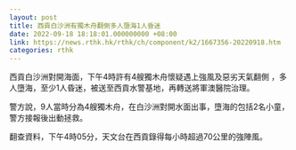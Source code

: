 ```yaml
---
layout: post
title: 西貢白沙洲有獨木舟翻側多人墮海1人昏迷
date: 2022-09-18 18:18:01.000000000 +08:00
link: https://news.rthk.hk/rthk/ch/component/k2/1667356-20220918.htm
categories: rthk
---
```


西貢白沙洲對開海面，下午4時許有4艘獨木舟懷疑遇上強風及惡劣天氣翻側 ，多人墮海，至少1人昏迷，被送至西貢水警基地，再轉送將軍澳醫院治理。

警方說，9人當時分為4艘獨木舟，在白沙洲對開水面出事，墮海的包括2名小童，警方接報後出動拯救。

翻查資料，下午4時05分，天文台在西貢錄得每小時超過70公里的強陣風。
